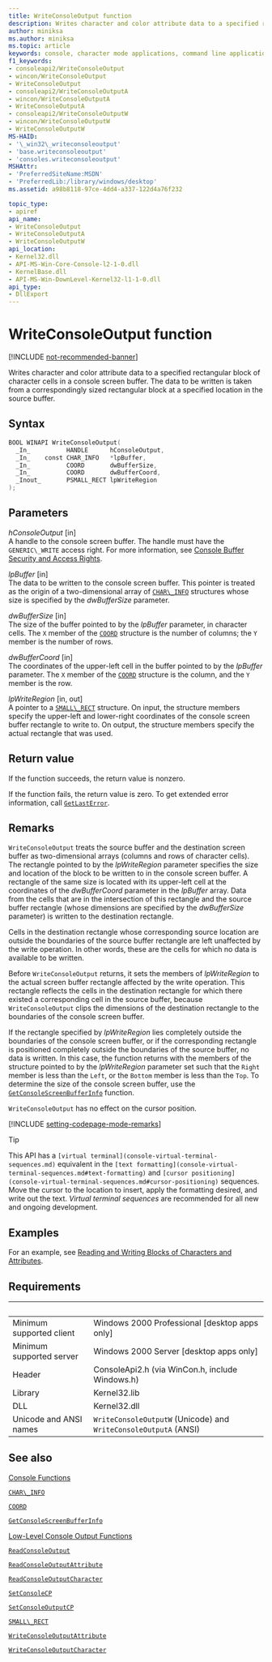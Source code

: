 ```yaml
---
title: WriteConsoleOutput function
description: Writes character and color attribute data to a specified rectangular block of character cells in a console screen buffer.
author: miniksa
ms.author: miniksa
ms.topic: article
keywords: console, character mode applications, command line applications, terminal applications, console api
f1_keywords:
- consoleapi2/WriteConsoleOutput
- wincon/WriteConsoleOutput
- WriteConsoleOutput
- consoleapi2/WriteConsoleOutputA
- wincon/WriteConsoleOutputA
- WriteConsoleOutputA
- consoleapi2/WriteConsoleOutputW
- wincon/WriteConsoleOutputW
- WriteConsoleOutputW
MS-HAID:
- '\_win32\_writeconsoleoutput'
- 'base.writeconsoleoutput'
- 'consoles.writeconsoleoutput'
MSHAttr:
- 'PreferredSiteName:MSDN'
- 'PreferredLib:/library/windows/desktop'
ms.assetid: a98b8118-97ce-4dd4-a337-122d4a76f232

topic_type:
- apiref
api_name:
- WriteConsoleOutput
- WriteConsoleOutputA
- WriteConsoleOutputW
api_location:
- Kernel32.dll
- API-MS-Win-Core-Console-l2-1-0.dll
- KernelBase.dll
- API-MS-Win-DownLevel-Kernel32-l1-1-0.dll
api_type:
- DllExport
---
```


# WriteConsoleOutput function

[!INCLUDE [not-recommended-banner](./includes/not-recommended-banner.md)]

Writes character and color attribute data to a specified rectangular block of character cells in a console screen buffer. The data to be written is taken from a correspondingly sized rectangular block at a specified location in the source buffer.

## Syntax

```C
BOOL WINAPI WriteConsoleOutput(
  _In_          HANDLE      hConsoleOutput,
  _In_    const CHAR_INFO   *lpBuffer,
  _In_          COORD       dwBufferSize,
  _In_          COORD       dwBufferCoord,
  _Inout_       PSMALL_RECT lpWriteRegion
);
```

## Parameters

*hConsoleOutput* \[in\]  
A handle to the console screen buffer. The handle must have the `GENERIC\_WRITE` access right. For more information, see [Console Buffer Security and Access Rights](console-buffer-security-and-access-rights.md).

*lpBuffer* \[in\]  
The data to be written to the console screen buffer. This pointer is treated as the origin of a two-dimensional array of [`CHAR\_INFO`](char-info-str.md) structures whose size is specified by the *dwBufferSize* parameter.

*dwBufferSize* \[in\]  
The size of the buffer pointed to by the *lpBuffer* parameter, in character cells. The `X` member of the [`COORD`](coord-str.md) structure is the number of columns; the `Y` member is the number of rows.

*dwBufferCoord* \[in\]  
The coordinates of the upper-left cell in the buffer pointed to by the *lpBuffer* parameter. The `X` member of the [`COORD`](coord-str.md) structure is the column, and the `Y` member is the row.

*lpWriteRegion* \[in, out\]  
A pointer to a [`SMALL\_RECT`](small-rect-str.md) structure. On input, the structure members specify the upper-left and lower-right coordinates of the console screen buffer rectangle to write to. On output, the structure members specify the actual rectangle that was used.

## Return value

If the function succeeds, the return value is nonzero.

If the function fails, the return value is zero. To get extended error information, call [`GetLastError`](https://msdn.microsoft.com/library/windows/desktop/ms679360).

## Remarks

`WriteConsoleOutput` treats the source buffer and the destination screen buffer as two-dimensional arrays (columns and rows of character cells). The rectangle pointed to by the *lpWriteRegion* parameter specifies the size and location of the block to be written to in the console screen buffer. A rectangle of the same size is located with its upper-left cell at the coordinates of the *dwBufferCoord* parameter in the *lpBuffer* array. Data from the cells that are in the intersection of this rectangle and the source buffer rectangle (whose dimensions are specified by the *dwBufferSize* parameter) is written to the destination rectangle.

Cells in the destination rectangle whose corresponding source location are outside the boundaries of the source buffer rectangle are left unaffected by the write operation. In other words, these are the cells for which no data is available to be written.

Before `WriteConsoleOutput` returns, it sets the members of *lpWriteRegion* to the actual screen buffer rectangle affected by the write operation. This rectangle reflects the cells in the destination rectangle for which there existed a corresponding cell in the source buffer, because `WriteConsoleOutput` clips the dimensions of the destination rectangle to the boundaries of the console screen buffer.

If the rectangle specified by *lpWriteRegion* lies completely outside the boundaries of the console screen buffer, or if the corresponding rectangle is positioned completely outside the boundaries of the source buffer, no data is written. In this case, the function returns with the members of the structure pointed to by the *lpWriteRegion* parameter set such that the `Right` member is less than the `Left`, or the `Bottom` member is less than the `Top`. To determine the size of the console screen buffer, use the [`GetConsoleScreenBufferInfo`](getconsolescreenbufferinfo.md) function.

`WriteConsoleOutput` has no effect on the cursor position.

[!INCLUDE [setting-codepage-mode-remarks](./includes/setting-codepage-mode-remarks.md)]

> [!TIP]
> This API has a `[virtual terminal](console-virtual-terminal-sequences.md)` equivalent in the `[text formatting](console-virtual-terminal-sequences.md#text-formatting)` and `[cursor positioning](console-virtual-terminal-sequences.md#cursor-positioning)` sequences. Move the cursor to the location to insert, apply the formatting desired, and write out the text. _Virtual terminal sequences_ are recommended for all new and ongoing development.

## Examples

For an example, see [Reading and Writing Blocks of Characters and Attributes](reading-and-writing-blocks-of-characters-and-attributes.md).

## Requirements

| &nbsp; | &nbsp; |
|-|-|
| Minimum supported client | Windows 2000 Professional \[desktop apps only\] |
| Minimum supported server | Windows 2000 Server \[desktop apps only\] |
| Header | ConsoleApi2.h (via WinCon.h, include Windows.h) |
| Library | Kernel32.lib |
| DLL | Kernel32.dll |
| Unicode and ANSI names | `WriteConsoleOutputW` (Unicode) and `WriteConsoleOutputA` (ANSI) |

## See also

[Console Functions](console-functions.md)

[`CHAR\_INFO`](char-info-str.md)

[`COORD`](coord-str.md)

[`GetConsoleScreenBufferInfo`](getconsolescreenbufferinfo.md)

[Low-Level Console Output Functions](low-level-console-output-functions.md)

[`ReadConsoleOutput`](readconsoleoutput.md)

[`ReadConsoleOutputAttribute`](readconsoleoutputattribute.md)

[`ReadConsoleOutputCharacter`](readconsoleoutputcharacter.md)

[`SetConsoleCP`](setconsolecp.md)

[`SetConsoleOutputCP`](setconsoleoutputcp.md)

[`SMALL\_RECT`](small-rect-str.md)

[`WriteConsoleOutputAttribute`](writeconsoleoutputattribute.md)

[`WriteConsoleOutputCharacter`](writeconsoleoutputcharacter.md)
